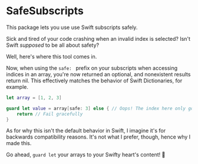 # SafeSubscripts

This package lets you use use Swift subscripts safely.

Sick and tired of your code crashing when an invalid index is selected? Isn't Swift _supposed_ to be all about safety?

Well, here's where this tool comes in.

Now, when using the `safe: ` prefix on your subscripts when accessing indices in an array, you're now returned an optional, and nonexistent results return nil. This effectively matches the behavior of Swift Dictionaries, for example.

```Swift
let array = [1, 2, 3]

guard let value = array[safe: 3] else { // Oops! The index here only goes up to 2.
    return // Fail gracefully
}
```

As for why this isn't the default behavior in Swift, I imagine it's for backwards compatibility reasons. It's not what I prefer, though, hence why I made this.

Go ahead, `guard let` your arrays to your Swifty heart's content! 🧡
